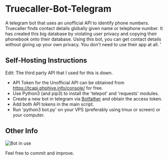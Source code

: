 # Truecaller-Bot-Telegram
A telegram bot that uses an unofficial API to identify phone numbers. Truecaller finds contact details globally given name or telephone number. It has created this big database by violating user privacy and copying their phonebook onto their database. Using this bot, you can get contact details without giving up your own privacy. You don't need to use their app at all.
'
## Self-Hosting Instructions

Edit: The third party API that I used for this is down.

* API Token for the Unofficial API can be obtained from https://tcapi.phphive.info/console/ for free.
* Use Python3 (and pip3) to install the 'telepot' and 'requests' modules.
* Create a new bot in telegram via [Botfather](https://telegram.me/botfather) and obtain the access token.
* Add both API tokens in the main script.
* Run 'python3 bot.py' on your VPS (preferably using tmux or screen) or your computer.


## Other Info
![Bot in use](https://i.imgur.com/QsbRdgX.png)


Feel free to commit and improve.
